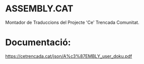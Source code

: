 # ASSEMBLY.CAT
Montador de Traduccions del Projecte 'Ce' Trencada Comunitat.

# Documentació:

https://cetrencada.cat/json/A%c3%87EMBLY_user_doku.pdf
